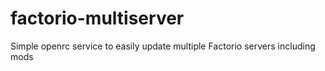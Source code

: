 # factorio-multiserver
Simple openrc service to easily update multiple Factorio servers including mods
